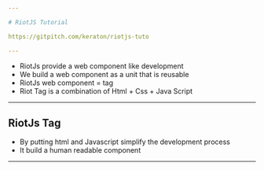 ```yaml
---

# RiotJS Tutorial

https://gitpitch.com/keraton/riotjs-tuto

---
```


* RiotJs provide a web component like development
* We build a web component as a unit that is reusable
* RiotJs web component = tag
* Riot Tag is a combination of Html + Css + Java Script 

---

## RiotJs Tag
* By putting html and Javascript simplify the development process
* It build a human readable component  

---